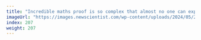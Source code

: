 ```yaml
---
title: "Incredible maths proof is so complex that almost no one can explain it"
imageUrl: "https://images.newscientist.com/wp-content/uploads/2024/05/20102808/SEI_204622614.jpg?width=788"
index: 207
weight: 207
---
```

